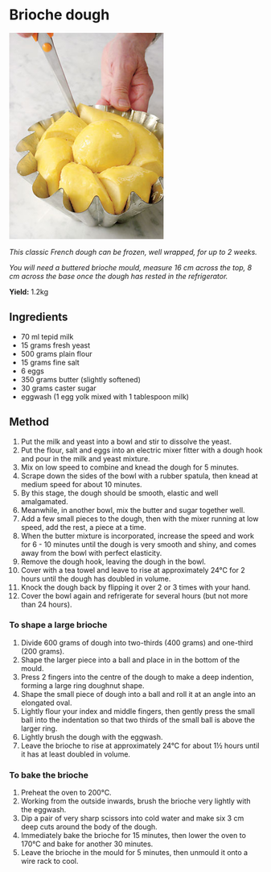 # Brioche dough

![Name](resources/brioche.jpg)

*This classic French dough can be frozen, well wrapped, for up to 2 weeks.*

*You will need a buttered brioche mould, measure 16 cm across the top, 8 cm across the base once the dough has rested in the refrigerator.*

**Yield:** 1.2kg

## Ingredients
- 70 ml tepid milk
- 15 grams fresh yeast
- 500 grams plain flour
- 15 grams fine salt
- 6 eggs
- 350 grams butter (slightly softened)
- 30 grams caster sugar
- eggwash (1 egg yolk mixed with 1 tablespoon milk)

## Method
1. Put the milk and yeast into a bowl and stir to dissolve the yeast.
1. Put the flour, salt and eggs into an electric mixer fitter with a dough hook and pour in the milk and yeast mixture.
1. Mix on low speed to combine and knead the dough for 5 minutes.
1. Scrape down the sides of the bowl with a rubber spatula, then knead at medium speed for about 10 minutes.
1. By this stage, the dough should be smooth, elastic and well amalgamated.
1. Meanwhile, in another bowl, mix the butter and sugar together well.
1. Add a few small pieces to the dough, then with the mixer running at low speed, add the rest, a piece at a time.
1. When the butter mixture is incorporated, increase the speed and work for 6 - 10 minutes until the dough is very smooth and shiny, and comes away from the bowl with perfect elasticity.
1. Remove the dough hook, leaving the dough in the bowl.
1. Cover with a tea towel and leave to rise at approximately 24°C for 2 hours until the dough has doubled in volume.
1. Knock the dough back by flipping it over 2 or 3 times with your hand.
1. Cover the bowl again and refrigerate for several hours (but not more than 24 hours).
 
### To shape a large brioche
1. Divide 600 grams of dough into two-thirds (400 grams) and one-third (200 grams).
1. Shape the larger piece into a ball and place in in the bottom of the mould.
1. Press 2 fingers into the centre of the dough to make a deep indention, forming a large ring doughnut shape. 
1. Shape the small piece of dough into a ball and roll it at an angle into an elongated oval.
1. Lightly flour your index and middle fingers, then gently press the small ball into the indentation so that two thirds of the small ball is above the larger ring.
1. Lightly brush the dough with the eggwash.
1. Leave the brioche to rise at approximately 24°C for about 1½ hours until it has at least doubled in volume.

### To bake the brioche
1. Preheat the oven to 200°C.
1. Working from the outside inwards, brush the brioche very lightly with the eggwash.
1. Dip a pair of very sharp scissors into cold water and make six 3 cm deep cuts around the body of the dough.
1. Immediately bake the brioche for 15 minutes, then lower the oven to 170°C and bake for another 30 minutes.
1. Leave the brioche in the mould for 5 minutes, then unmould it onto a wire rack to cool.